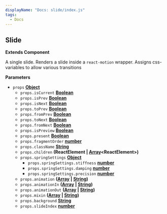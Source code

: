 ```yaml
---
displayName: "Docs: slide/index.js"
tags: 
  - Docs
---
```


<!-- Generated by documentation.js. Update this documentation by updating the source code. -->

## Slide

**Extends Component**

A single slide.
Renders a slide inside a `react-motion` wrapper.
Assigns css-variables to allow various transitions

**Parameters**

-   `props` **[Object][1]** 
    -   `props.isCurrent` **[Boolean][2]** 
    -   `props.isPrev` **[Boolean][2]** 
    -   `props.isNext` **[Boolean][2]** 
    -   `props.toPrev` **[Boolean][2]** 
    -   `props.fromPrev` **[Boolean][2]** 
    -   `props.toNext` **[Boolean][2]** 
    -   `props.fromNext` **[Boolean][2]** 
    -   `props.isPreview` **[Boolean][2]** 
    -   `props.present` **[Boolean][2]** 
    -   `props.fragmentOrder` **[number][3]** 
    -   `props.className` **[String][4]** 
    -   `props.children` **(ReactElement | [Array][5]&lt;ReactElement>)** 
    -   `props.springSettings` **[Object][1]** 
        -   `props.springSettings.stiffness` **[number][3]** 
        -   `props.springSettings.damping` **[number][3]** 
        -   `props.springSettings.precision` **[number][3]** 
    -   `props.animation` **([Array][5] \| [String][4])** 
    -   `props.animationIn` **([Array][5] \| [String][4])** 
    -   `props.animationOut` **([Array][5] \| [String][4])** 
    -   `props.mixin` **([Array][5] \| [String][4])** 
    -   `props.background` **[String][4]** 
    -   `props.slideIndex` **[number][3]** 

[1]: https://developer.mozilla.org/docs/Web/JavaScript/Reference/Global_Objects/Object

[2]: https://developer.mozilla.org/docs/Web/JavaScript/Reference/Global_Objects/Boolean

[3]: https://developer.mozilla.org/docs/Web/JavaScript/Reference/Global_Objects/Number

[4]: https://developer.mozilla.org/docs/Web/JavaScript/Reference/Global_Objects/String

[5]: https://developer.mozilla.org/docs/Web/JavaScript/Reference/Global_Objects/Array

